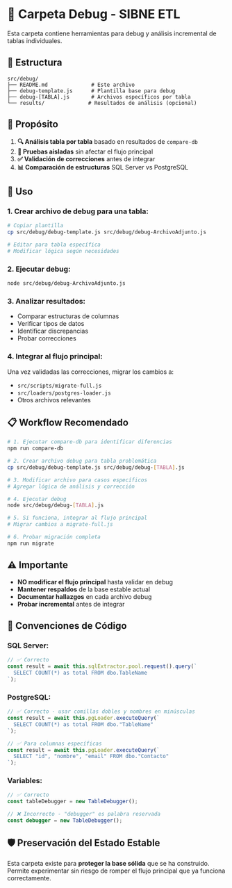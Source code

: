 # 🔧 Carpeta Debug - SIBNE ETL

Esta carpeta contiene herramientas para debug y análisis incremental de tablas individuales.

## 📁 Estructura

```
src/debug/
├── README.md              # Este archivo
├── debug-template.js      # Plantilla base para debug
├── debug-[TABLA].js       # Archivos específicos por tabla
└── results/              # Resultados de análisis (opcional)
```

## 🎯 Propósito

1. **🔍 Análisis tabla por tabla** basado en resultados de `compare-db`
2. **🧪 Pruebas aisladas** sin afectar el flujo principal
3. **✅ Validación de correcciones** antes de integrar
4. **📊 Comparación de estructuras** SQL Server vs PostgreSQL

## 🚀 Uso

### 1. Crear archivo de debug para una tabla:

```bash
# Copiar plantilla
cp src/debug/debug-template.js src/debug/debug-ArchivoAdjunto.js

# Editar para tabla específica
# Modificar lógica según necesidades
```

### 2. Ejecutar debug:

```bash
node src/debug/debug-ArchivoAdjunto.js
```

### 3. Analizar resultados:

- Comparar estructuras de columnas
- Verificar tipos de datos
- Identificar discrepancias
- Probar correcciones

### 4. Integrar al flujo principal:

Una vez validadas las correcciones, migrar los cambios a:

- `src/scripts/migrate-full.js`
- `src/loaders/postgres-loader.js`
- Otros archivos relevantes

## 📋 Workflow Recomendado

```bash
# 1. Ejecutar compare-db para identificar diferencias
npm run compare-db

# 2. Crear archivo debug para tabla problemática
cp src/debug/debug-template.js src/debug/debug-[TABLA].js

# 3. Modificar archivo para casos específicos
# Agregar lógica de análisis y corrección

# 4. Ejecutar debug
node src/debug/debug-[TABLA].js

# 5. Si funciona, integrar al flujo principal
# Migrar cambios a migrate-full.js

# 6. Probar migración completa
npm run migrate
```

## ⚠️ Importante

- **NO modificar el flujo principal** hasta validar en debug
- **Mantener respaldos** de la base estable actual
- **Documentar hallazgos** en cada archivo debug
- **Probar incremental** antes de integrar

## 📝 Convenciones de Código

### SQL Server:

```javascript
// ✅ Correcto
const result = await this.sqlExtractor.pool.request().query(`
  SELECT COUNT(*) as total FROM dbo.TableName
`);
```

### PostgreSQL:

```javascript
// ✅ Correcto - usar comillas dobles y nombres en minúsculas
const result = await this.pgLoader.executeQuery(`
  SELECT COUNT(*) as total FROM dbo."TableName"
`);

// ✅ Para columnas específicas
const result = await this.pgLoader.executeQuery(`
  SELECT "id", "nombre", "email" FROM dbo."Contacto"
`);
```

### Variables:

```javascript
// ✅ Correcto
const tableDebugger = new TableDebugger();

// ❌ Incorrecto - "debugger" es palabra reservada
const debugger = new TableDebugger();
```

## 🛡️ Preservación del Estado Estable

Esta carpeta existe para **proteger la base sólida** que se ha construido. Permite experimentar sin riesgo de romper el flujo principal que ya funciona correctamente.
